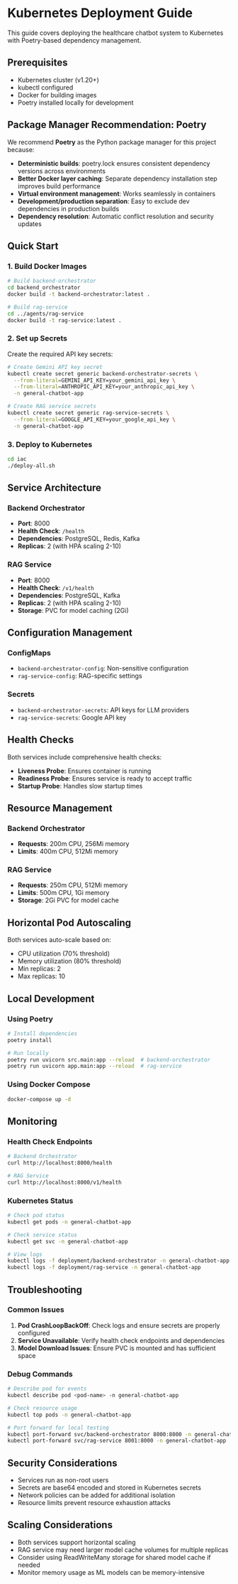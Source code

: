 # Kubernetes Deployment Guide

This guide covers deploying the healthcare chatbot system to Kubernetes with Poetry-based dependency management.

## Prerequisites

- Kubernetes cluster (v1.20+)
- kubectl configured
- Docker for building images
- Poetry installed locally for development

## Package Manager Recommendation: Poetry

We recommend **Poetry** as the Python package manager for this project because:

- **Deterministic builds**: poetry.lock ensures consistent dependency versions across environments
- **Better Docker layer caching**: Separate dependency installation step improves build performance
- **Virtual environment management**: Works seamlessly in containers
- **Development/production separation**: Easy to exclude dev dependencies in production builds
- **Dependency resolution**: Automatic conflict resolution and security updates

## Quick Start

### 1. Build Docker Images

```bash
# Build backend-orchestrator
cd backend_orchestrator
docker build -t backend-orchestrator:latest .

# Build rag-service
cd ../agents/rag-service
docker build -t rag-service:latest .
```

### 2. Set up Secrets

Create the required API key secrets:

```bash
# Create Gemini API key secret
kubectl create secret generic backend-orchestrator-secrets \
  --from-literal=GEMINI_API_KEY=your_gemini_api_key \
  --from-literal=ANTHROPIC_API_KEY=your_anthropic_api_key \
  -n general-chatbot-app

# Create RAG service secrets
kubectl create secret generic rag-service-secrets \
  --from-literal=GOOGLE_API_KEY=your_google_api_key \
  -n general-chatbot-app
```

### 3. Deploy to Kubernetes

```bash
cd iac
./deploy-all.sh
```

## Service Architecture

### Backend Orchestrator
- **Port**: 8000
- **Health Check**: `/health`
- **Dependencies**: PostgreSQL, Redis, Kafka
- **Replicas**: 2 (with HPA scaling 2-10)

### RAG Service
- **Port**: 8000
- **Health Check**: `/v1/health`
- **Dependencies**: PostgreSQL, Kafka
- **Replicas**: 2 (with HPA scaling 2-10)
- **Storage**: PVC for model caching (2Gi)

## Configuration Management

### ConfigMaps
- `backend-orchestrator-config`: Non-sensitive configuration
- `rag-service-config`: RAG-specific settings

### Secrets
- `backend-orchestrator-secrets`: API keys for LLM providers
- `rag-service-secrets`: Google API key

## Health Checks

Both services include comprehensive health checks:

- **Liveness Probe**: Ensures container is running
- **Readiness Probe**: Ensures service is ready to accept traffic
- **Startup Probe**: Handles slow startup times

## Resource Management

### Backend Orchestrator
- **Requests**: 200m CPU, 256Mi memory
- **Limits**: 400m CPU, 512Mi memory

### RAG Service
- **Requests**: 250m CPU, 512Mi memory
- **Limits**: 500m CPU, 1Gi memory
- **Storage**: 2Gi PVC for model cache

## Horizontal Pod Autoscaling

Both services auto-scale based on:
- CPU utilization (70% threshold)
- Memory utilization (80% threshold)
- Min replicas: 2
- Max replicas: 10

## Local Development

### Using Poetry

```bash
# Install dependencies
poetry install

# Run locally
poetry run uvicorn src.main:app --reload  # backend-orchestrator
poetry run uvicorn app.main:app --reload  # rag-service
```

### Using Docker Compose

```bash
docker-compose up -d
```

## Monitoring

### Health Check Endpoints

```bash
# Backend Orchestrator
curl http://localhost:8000/health

# RAG Service
curl http://localhost:8000/v1/health
```

### Kubernetes Status

```bash
# Check pod status
kubectl get pods -n general-chatbot-app

# Check service status
kubectl get svc -n general-chatbot-app

# View logs
kubectl logs -f deployment/backend-orchestrator -n general-chatbot-app
kubectl logs -f deployment/rag-service -n general-chatbot-app
```

## Troubleshooting

### Common Issues

1. **Pod CrashLoopBackOff**: Check logs and ensure secrets are properly configured
2. **Service Unavailable**: Verify health check endpoints and dependencies
3. **Model Download Issues**: Ensure PVC is mounted and has sufficient space

### Debug Commands

```bash
# Describe pod for events
kubectl describe pod <pod-name> -n general-chatbot-app

# Check resource usage
kubectl top pods -n general-chatbot-app

# Port forward for local testing
kubectl port-forward svc/backend-orchestrator 8000:8000 -n general-chatbot-app
kubectl port-forward svc/rag-service 8001:8000 -n general-chatbot-app
```

## Security Considerations

- Services run as non-root users
- Secrets are base64 encoded and stored in Kubernetes secrets
- Network policies can be added for additional isolation
- Resource limits prevent resource exhaustion attacks

## Scaling Considerations

- Both services support horizontal scaling
- RAG service may need larger model cache volumes for multiple replicas
- Consider using ReadWriteMany storage for shared model cache if needed
- Monitor memory usage as ML models can be memory-intensive
